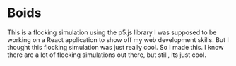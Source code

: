 # Boids
This is a flocking simulation using the p5.js library
I was supposed to be working on a React application to show off my web development skills. But I thought this flocking simulation was just really cool. So I made this. I know there are a lot of flocking simulations out there, but still, its just cool. 
